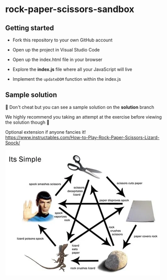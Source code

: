 # rock-paper-scissors-sandbox

## Getting started

- Fork this repository to your own GitHub account

- Open up the project in Visual Studio Code

- Open up the index.html file in your browser

- Explore the **index.js** file where all your JavaScript will live

- Implement the `updateDOM` function within the index.js

## Sample solution

🙈 Don't cheat but you can see a sample solution on the **solution** branch

We highly recommend you taking an attempt at the exercise before viewing the solution though 🙌

Optional extension if anyone fancies it! https://www.instructables.com/How-to-Play-Rock-Paper-Scissors-Lizard-Spock/

![Alt text](image.png)

